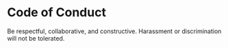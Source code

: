 # Code of Conduct


Be respectful, collaborative, and constructive. Harassment or discrimination will not be tolerated.